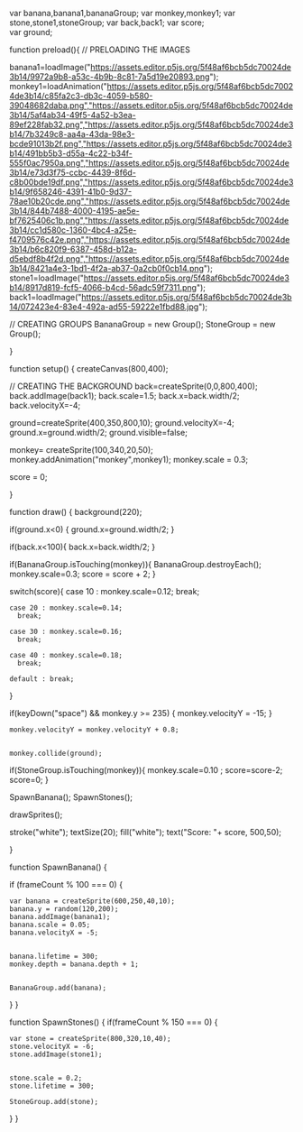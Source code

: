 var banana,banana1,bananaGroup;
var monkey,monkey1;
var stone,stone1,stoneGroup;
var back,back1;
var score;    
var ground;

function preload(){
  // PRELOADING THE IMAGES
  
  banana1=loadImage("https://assets.editor.p5js.org/5f48af6bcb5dc70024de3b14/9972a9b8-a53c-4b9b-8c81-7a5d19e20893.png");
  monkey1=loadAnimation("https://assets.editor.p5js.org/5f48af6bcb5dc70024de3b14/c85fa2c3-db3c-4059-b580-39048682daba.png","https://assets.editor.p5js.org/5f48af6bcb5dc70024de3b14/5af4ab34-49f5-4a52-b3ea-89ef228fab32.png","https://assets.editor.p5js.org/5f48af6bcb5dc70024de3b14/7b3249c8-aa4a-43da-98e3-bcde91013b2f.png","https://assets.editor.p5js.org/5f48af6bcb5dc70024de3b14/491bb5b3-d55a-4c22-b34f-555f0ac7950a.png","https://assets.editor.p5js.org/5f48af6bcb5dc70024de3b14/e73d3f75-ccbc-4439-8f6d-c8b00bde19df.png","https://assets.editor.p5js.org/5f48af6bcb5dc70024de3b14/9f658246-4391-41b0-9d37-78ae10b20cde.png","https://assets.editor.p5js.org/5f48af6bcb5dc70024de3b14/844b7488-4000-4195-ae5e-bf7625406c1b.png","https://assets.editor.p5js.org/5f48af6bcb5dc70024de3b14/cc1d580c-1360-4bc4-a25e-f4709576c42e.png","https://assets.editor.p5js.org/5f48af6bcb5dc70024de3b14/b6c820f9-6387-458d-b12a-d5ebdf8b4f2d.png","https://assets.editor.p5js.org/5f48af6bcb5dc70024de3b14/8421a4e3-1bd1-4f2a-ab37-0a2cb0f0cb14.png");
  stone1=loadImage("https://assets.editor.p5js.org/5f48af6bcb5dc70024de3b14/8917d819-fcf5-4066-b4cd-56adc59f7311.png");
  back1=loadImage("https://assets.editor.p5js.org/5f48af6bcb5dc70024de3b14/072423e4-83e4-492a-ad55-59222e1fbd88.jpg");
  
 // CREATING GROUPS
  BananaGroup = new Group();
  StoneGroup = new Group();
                        

}



function setup() {
  createCanvas(800,400);
  
  // CREATING THE BACKGROUND
  back=createSprite(0,0,800,400);
  back.addImage(back1);
  back.scale=1.5;
  back.x=back.width/2;
  back.velocityX=-4;
  
   
  ground=createSprite(400,350,800,10);
  ground.velocityX=-4;
  ground.x=ground.width/2;
  ground.visible=false;
  
  
  
  monkey= createSprite(100,340,20,50);
  monkey.addAnimation("monkey",monkey1);
  monkey.scale = 0.3;
  
   
  score = 0;
  
}


function draw() {
  background(220);
  
  if(ground.x<0) {
    ground.x=ground.width/2;
  }
  
  
  if(back.x<100){
    back.x=back.width/2;
  }
  
 
  if(BananaGroup.isTouching(monkey)){
      BananaGroup.destroyEach();    
       monkey.scale=0.3;
    score = score + 2;
    }
  
  

  
  switch(score){
    case 10 : monkey.scale=0.12;
      break;
      
    case 20 : monkey.scale=0.14;
      break;
      
    case 30 : monkey.scale=0.16;
      break;
    
    case 40 : monkey.scale=0.18;
      break;
      
    default : break;
  
  }
  
  
 
  if(keyDown("space") && monkey.y >= 235) {
      monkey.velocityY = -15;
    }
  
 
    monkey.velocityY = monkey.velocityY + 0.8;
  
  
    monkey.collide(ground);
  
  
  
  if(StoneGroup.isTouching(monkey)){ 
      monkey.scale=0.10 ;
      score=score-2;
    score=0;
  }
 
  SpawnBanana();
  SpawnStones();
  
  drawSprites();
  
  
  stroke("white");
  textSize(20);
  fill("white");
  text("Score: "+ score, 500,50);
  
}


function SpawnBanana() {
 
  if (frameCount % 100 === 0) {
    
    var banana = createSprite(600,250,40,10);
    banana.y = random(120,200);    
    banana.addImage(banana1);
    banana.scale = 0.05;
    banana.velocityX = -5;
     
  
    banana.lifetime = 300;
    monkey.depth = banana.depth + 1;
    
      
    BananaGroup.add(banana);
  }
}

function SpawnStones() {
  if(frameCount % 150 === 0) {
     
    var stone = createSprite(800,320,10,40);
    stone.velocityX = -6;
    stone.addImage(stone1);
    

    stone.scale = 0.2;
    stone.lifetime = 300;
    
    StoneGroup.add(stone);
  }
}






